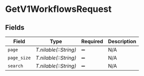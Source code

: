 # GetV1WorkflowsRequest


## Fields

| Field                 | Type                  | Required              | Description           |
| --------------------- | --------------------- | --------------------- | --------------------- |
| `page`                | *T.nilable(::String)* | :heavy_minus_sign:    | N/A                   |
| `page_size`           | *T.nilable(::String)* | :heavy_minus_sign:    | N/A                   |
| `search`              | *T.nilable(::String)* | :heavy_minus_sign:    | N/A                   |